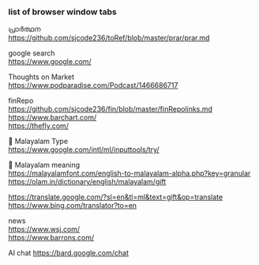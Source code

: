 ### list of  browser window tabs   

പ്രാർത്ഥന   
https://github.com/sjcode236/toRef/blob/master/prar/prar.md     

google search   
https://www.google.com/    

Thoughts on Market   
https://www.podparadise.com/Podcast/1466686717    

finRepo    
https://github.com/sjcode236/fin/blob/master/finRepolinks.md     
https://www.barchart.com/    
https://thefly.com/   


📗  Malayalam Type   
https://www.google.com/intl/ml/inputtools/try/    

📗  Malayalam meaning    
https://malayalamfont.com/english-to-malayalam-alpha.php?key=granular   
https://olam.in/dictionary/english/malayalam/gift    

https://translate.google.com/?sl=en&tl=ml&text=gift&op=translate    
https://www.bing.com/translator?to=en   

news   
https://www.wsj.com/   
https://www.barrons.com/   

AI chat 
https://bard.google.com/chat    



